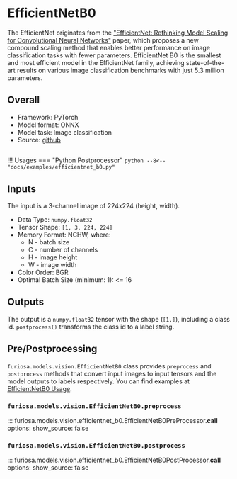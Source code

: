 # EfficientNetB0

The EfficientNet originates from the ["EfficientNet: Rethinking Model Scaling for Convolutional Neural Networks"](https://arxiv.org/abs/1905.11946) paper, which proposes a new compound scaling method that enables better performance on image classification tasks with fewer parameters. EfficientNet B0 is the smallest and most efficient model in the EfficientNet family, achieving state-of-the-art results on various image classification benchmarks with just 5.3 million parameters.

## Overall
* Framework: PyTorch
* Model format: ONNX
* Model task: Image classification
* Source: [github](https://github.com/rwightman/gen-efficientnet-pytorch)


## <a name="EfficientNetB0_Usage"></a>
!!! Usages
    === "Python Postprocessor"
        ```python
        --8<-- "docs/examples/efficientnet_b0.py"
        ```

## Inputs
The input is a 3-channel image of 224x224 (height, width).

* Data Type: `numpy.float32`
* Tensor Shape: `[1, 3, 224, 224]`
* Memory Format: NCHW, where:
    * N - batch size
    * C - number of channels
    * H - image height
    * W - image width
* Color Order: BGR
* Optimal Batch Size (minimum: 1): <= 16

## Outputs
The output is a `numpy.float32` tensor with the shape (`[1,]`), including
a class id. `postprocess()` transforms the class id to a label string.

## Pre/Postprocessing
`furiosa.models.vision.EfficientNetB0` class provides `preprocess` and `postprocess` methods that
convert input images to input tensors and the model outputs to labels respectively.
You can find examples at [EfficientNetB0 Usage](#EfficientNetB0_Usage).

### `furiosa.models.vision.EfficientNetB0.preprocess`
::: furiosa.models.vision.efficientnet_b0.EfficientNetB0PreProcessor.__call__
    options:
        show_source: false

### `furiosa.models.vision.EfficientNetB0.postprocess`
::: furiosa.models.vision.efficientnet_b0.EfficientNetB0PostProcessor.__call__
    options:
        show_source: false
